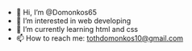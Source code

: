 - 👋 Hi, I’m @Domonkos65
- 👀 I’m interested in web developing
- 🌱 I’m currently learning html and css
- 📫 How to reach me: tothdomonkos10@gmail.com

<!---
Domonkos65/Domonkos65 is a ✨ special ✨ repository because its `README.md` (this file) appears on your GitHub profile.
You can click the Preview link to take a look at your changes.
--->
